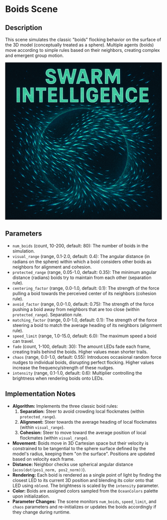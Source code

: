 # Boids Scene

## Description

This scene simulates the classic "boids" flocking behavior on the surface of the 3D model (conceptually treated as a sphere). Multiple agents (boids) move according to simple rules based on their neighbors, creating complex and emergent group motion.

![boids poster](poster.png)

## Parameters

-   `num_boids` (count, 10-200, default: 80): The number of boids in the simulation.
-   `visual_range` (range, 0.1-2.0, default: 0.4): The angular distance (in radians on the sphere) within which a boid considers other boids as neighbors for alignment and cohesion.
-   `protected_range` (range, 0.05-1.0, default: 0.35): The minimum angular distance (radians) boids try to maintain from each other (separation rule).
-   `centering_factor` (range, 0.0-1.0, default: 0.1): The strength of the force pulling a boid towards the perceived center of its neighbors (cohesion rule).
-   `avoid_factor` (range, 0.0-1.0, default: 0.75): The strength of the force pushing a boid away from neighbors that are too close (within `protected_range`). Separation rule.
-   `matching_factor` (range, 0.0-1.0, default: 0.1): The strength of the force steering a boid to match the average heading of its neighbors (alignment rule).
-   `speed_limit` (range, 1.0-15.0, default: 6.0): The maximum speed a boid can travel.
-   `fade` (count, 1-100, default: 30): The amount LEDs fade each frame, creating trails behind the boids. Higher values mean shorter trails.
-   `chaos` (range, 0.0-1.0, default: 0.55): Introduces occasional random force nudges to individual boids, disrupting perfect flocking. Higher values increase the frequency/strength of these nudges.
-   `intensity` (range, 0.1-1.0, default: 0.6): Multiplier controlling the brightness when rendering boids onto LEDs.

## Implementation Notes

-   **Algorithm:** Implements the three classic boid rules:
    1.  **Separation:** Steer to avoid crowding local flockmates (within `protected_range`).
    2.  **Alignment:** Steer towards the average heading of local flockmates (within `visual_range`).
    3.  **Cohesion:** Steer to move toward the average position of local flockmates (within `visual_range`).
-   **Movement:** Boids move in 3D Cartesian space but their velocity is constrained to be tangential to the sphere surface defined by the model's radius, keeping them "on the surface". Positions are updated based on velocity each frame.
-   **Distance:** Neighbor checks use spherical angular distance (`acos(dot(pos1_norm, pos2_norm))`).
-   **Rendering:** Each boid is rendered as a single point of light by finding the closest LED to its current 3D position and blending its color onto that LED using `nblend`. The brightness is scaled by the `intensity` parameter.
-   **Color:** Boids are assigned colors sampled from the `OceanColors` palette upon initialization.
-   **Parameter Changes:** The scene monitors `num_boids`, `speed_limit`, and `chaos` parameters and re-initializes or updates the boids accordingly if they change during runtime. 